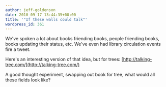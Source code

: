 ```yaml
---
author: jeff-goldenson
date: 2010-09-17 13:44:35+00:00
title: '"If these walls could talk"'
wordpress_id: 361
---
```


We've spoken a lot about books friending books, people friending books, books updating their status, etc.  We've even had library circulation events fire a tweet.

Here's an interesting version of that idea, but for trees:
[http://talking-tree.com/](http://talking-tree.com/)

A good thought experiment, swapping out book for tree, what would all these fields look like?
